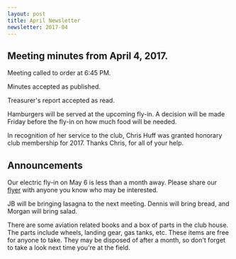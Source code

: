 ```yaml
---
layout: post
title: April Newsletter
newsletter: 2017-04
---
```

## Meeting minutes from April 4, 2017.

Meeting called to order at 6:45 PM.

Minutes accepted as published.

Treasurer's report accepted as read.

Hamburgers will be served at the upcoming fly-in. A decision will be made Friday
before the fly-in on how much food will be needed.

In recognition of her service to the club, Chris Huff was granted honorary club
membership for 2017. Thanks Chris, for all of your help.

## Announcements

Our electric fly-in on May 6 is less than a month away. Please share our
[flyer](https://www.bsrcc.com/events/bsrcc-electric-fly-in-2017-05.pdf) with
anyone you know who may be interested.

JB will be bringing lasagna to the next meeting. Dennis will bring bread, and
Morgan will bring salad.

There are some aviation related books and a box of parts in the club house. The
parts include wheels, landing gear, gas tanks, etc. These items are free for
anyone to take. They may be disposed of after a month, so don't forget to take a
look next time you're at the field.
